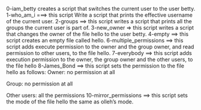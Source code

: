 0-iam_betty creates a script that switches the current user to the user betty.
1-who_am_i ===> this script Write a script that prints the effective username of the current user.
2-groups ==> this script writes a script that prints all the groups the current user is part of.
3-new_owner => this script writes a script that changes the owner of the file hello to the user betty.
4-empty ==> this script creates an empty file called hello.
6-multiple_permissions ==> this script adds execute permission to the owner and the group owner, and read permission to other users, to the file hello.
7-everybody ==> this script adds execution permission to the owner, the group owner and the other users, to the file hello
8-James_Bond ==> this script sets the permission to the file hello as follows:
Owner: no permission at all

Group: no permission at all

Other users: all the permissions
10-mirror_permissions ==> this script sets the mode of the file hello the same as olleh’s mode.
